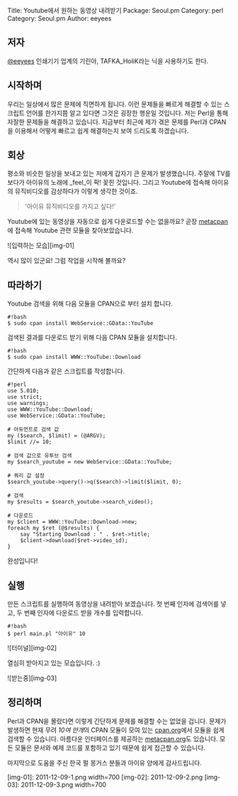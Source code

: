 Title:    Youtube에서 원하는 동영상 내려받기
Package:  Seoul.pm
Category: perl
Category: Seoul.pm
Author:   eeyees

저자
-----

[@eeyees][eeyees-twitter] 인쇄기기 업계의 기린아, TAFKA_HoliK라는 닉을 사용하기도 한다.


시작하며
---------

우리는 일상에서 많은 문제에 직면하게 됩니다.
이런 문제들을 빠르게 해결할 수 있는 스크립트 언어를 한가지쯤 알고 있다면
그것은 굉장한 행운일 것입니다. 저는 Perl을 통해 자잘한 문제들을 해결하고 있습니다.
지금부터 최근에 제가 겪은 문제를 Perl과 CPAN을 이용해서
어떻게 빠르고 쉽게 해결하는지 보여 드리도록 하겠습니다.


회상
----

평소와 비슷한 일상을 보내고 있는 저에게 갑자기 큰 문제가 발생했습니다.
주말에 TV를 보다가 아이유의 노래에 _feel_이 팍! 꽂힌 것입니다.
그리고 Youtube에 접속해 아이유의 뮤직비디오를 감상하다가 이렇게 생각한 것이죠.

> '아이유 뮤직비디오를 가지고 싶다!'

Youtube에 있는 동영상을 자동으로 쉽게 다운로드할 수는 없을까요?
곧장 [metacpan][metacpan]에 접속해 Youtube 관련 모듈을 찾아보았습니다.

![입력하는 모습][img-01]

역시 많이 있군요! 그럼 작업을 시작해 볼까요?


따라하기
---------

Youtube 검색을 위해 다음 모듈을 CPAN으로 부터 설치 합니다.

    #!bash
    $ sudo cpan install WebService::GData::YouTube

검색된 결과를 다운로드 받기 위해 다음 CPAN 모듈을 설치합니다.

    #!bash
    $ sudo cpan install WWW::YouTube::Download

간단하게 다음과 같은 스크립트를 작성합니다.

    #!perl
    use 5.010;
    use strict;
    use warnings;
    use WWW::YouTube::Download;
    use WebService::GData::YouTube;
    
    # 아듀먼트로 검색 값
    my ($search, $limit) = (@ARGV);
    $limit //= 10;
    
    # 검색 값으로 유투브 검색
    my $search_youtube = new WebService::GData::YouTube;
    
    # 쿼리 값 설정
    $search_youtube->query()->q($search)->limit($limit, 0);
    
    # 검색
    my $results = $search_youtube->search_video();
    
    # 다운로드
    my $client = WWW::YouTube::Download->new;
    foreach my $ret (@$results) {
    	say "Starting Download : " . $ret->title;
    	$client->download($ret->video_id);
    }

완성입니다!


실행
-----

만든 스크립트를 실행하여 동영상을 내려받아 보겠습니다.
첫 번째 인자에 검색어를 넣고, 두 번째 인자에 다운로드 받을 개수를 입력합니다.

    #!bash
    $ perl main.pl "아이유" 10

![터미널][img-02]

열심히 받아지고 있는 모습입니다. :)

![받는중][img-03]


정리하며
---------

Perl과 CPAN을 몰랐다면 이렇게 간단하게 문제를 해결할 수는 없었을 겁니다.
문제가 발생하면 현재 무려 *10여 만개*의 CPAN 모듈이 모여 있는 [cpan.org][cpan]에서 
모듈을 쉽게 검색할 수 있습니다.
아름다운 인터페이스를 제공하는 [metacpan.org][metacpan]도 있습니다.
모든 모듈은 문서와 예제 코드를 포함하고 있기 때문에 쉽게 접근할 수 있습니다.

마지막으로 도움을 주신 한국 펄 몽거스 분들과 아이유 양에게 감사드립니다.


[img-01]: 2011-12-09-1.png width=700
[img-02]: 2011-12-09-2.png
[img-03]: 2011-12-09-3.png width=700

[img-01-original]: 2011-12-09-1.png
[img-02-original]: 2011-12-09-2.png
[img-03-original]: 2011-12-09-3.png

[cpan]: http://www.cpan.org/
[metacpan]: https://metacpan.org/

[eeyees-twitter]: http://twitter.com/eeyees

